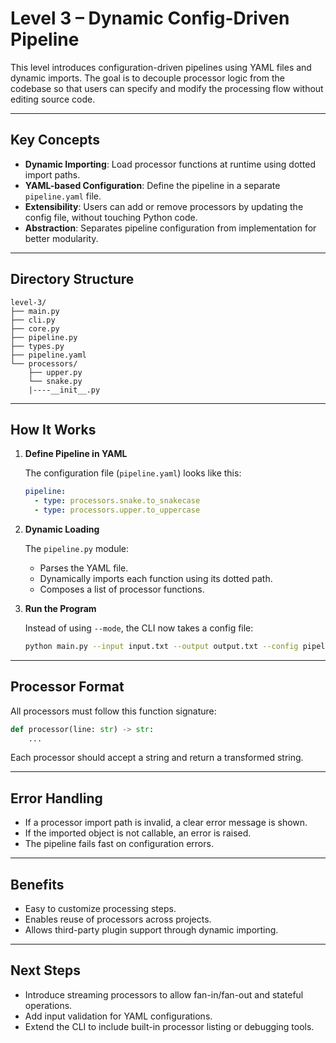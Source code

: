 
# Level 3 – Dynamic Config-Driven Pipeline

This level introduces configuration-driven pipelines using YAML files and dynamic imports. The goal is to decouple processor logic from the codebase so that users can specify and modify the processing flow without editing source code.

---

## Key Concepts

* **Dynamic Importing**: Load processor functions at runtime using dotted import paths.
* **YAML-based Configuration**: Define the pipeline in a separate `pipeline.yaml` file.
* **Extensibility**: Users can add or remove processors by updating the config file, without touching Python code.
* **Abstraction**: Separates pipeline configuration from implementation for better modularity.

---

## Directory Structure

```
level-3/
├── main.py              
├── cli.py               
├── core.py              
├── pipeline.py          
├── types.py             
├── pipeline.yaml        
└── processors/
    ├── upper.py         
    └── snake.py
    |----__init__.py
```

---

## How It Works

1. **Define Pipeline in YAML**

   The configuration file (`pipeline.yaml`) looks like this:

   ```yaml
   pipeline:
     - type: processors.snake.to_snakecase
     - type: processors.upper.to_uppercase
   ```

2. **Dynamic Loading**

   The `pipeline.py` module:

   * Parses the YAML file.
   * Dynamically imports each function using its dotted path.
   * Composes a list of processor functions.

3. **Run the Program**

   Instead of using `--mode`, the CLI now takes a config file:

   ```bash
   python main.py --input input.txt --output output.txt --config pipeline.yaml
   ```

---

## Processor Format

All processors must follow this function signature:

```python
def processor(line: str) -> str:
    ...
```

Each processor should accept a string and return a transformed string.

---

## Error Handling

* If a processor import path is invalid, a clear error message is shown.
* If the imported object is not callable, an error is raised.
* The pipeline fails fast on configuration errors.

---

## Benefits

* Easy to customize processing steps.
* Enables reuse of processors across projects.
* Allows third-party plugin support through dynamic importing.

---

## Next Steps

* Introduce streaming processors to allow fan-in/fan-out and stateful operations.
* Add input validation for YAML configurations.
* Extend the CLI to include built-in processor listing or debugging tools.

